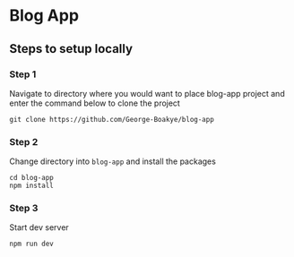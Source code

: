 # Blog App

## Steps to setup locally

### Step 1
Navigate to directory where you would want to place blog-app project and enter the command below to clone the project

```
git clone https://github.com/George-Boakye/blog-app
```

### Step 2
Change directory into `blog-app` and install the packages
```
cd blog-app
npm install
```

### Step 3
Start dev server
```
npm run dev
```


